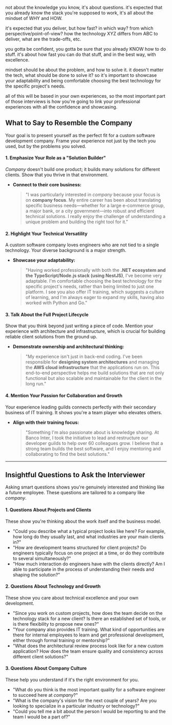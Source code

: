 not about the knowledge you know, it's about questions. it's expected that you already know the stack you're supposed to work, it's all about the mindset of WHY and HOW.

it's expected that you deliver, but how fast? in which way? from which perspective/point-of-view? how the technology XYZ differs from ABC to deliver, what are the trade-offs, etc.

you gotta be confident, you gotta be sure that you already KNOW how to do stuff. it's about how fast you can do that stuff, and in the best way, with excellence.

mindset should be about the problem, and how to solve it. it doesn't matter the tech, what should be done to solve it? so it's important to showcase your adaptability and being comfortable choosing the best technology for the specific project's needs.

all of this will be based in your own experiences, so the most important part of those interviews is how you're going to link your professional experiences with all the confidence and showcasing.

## What to Say to Resemble the Company

Your goal is to present yourself as the perfect fit for a custom software development company. Frame your experience not just by the tech you used, but by the problems you solved.
#### **1. Emphasize Your Role as a "Solution Builder"**

*Company* doesn't build one product; it builds many solutions for different clients. Show that you thrive in that environment.

- **Connect to their core business:**
    > "I was particularly interested in *company* because your focus is on **company focus**. My entire career has been about translating specific business needs—whether for a large e-commerce group, a major bank, or a city government—into robust and efficient technical solutions. I really enjoy the challenge of understanding a unique problem and building the right tool for it."
#### **2. Highlight Your Technical Versatility**

A custom software company loves engineers who are not tied to a single technology. Your diverse background is a major strength.

- **Showcase your adaptability:**
    > "Having worked professionally with both the **.NET ecosystem and the TypeScript/Node.js stack (using NestJS)**, I've become very adaptable. I'm comfortable choosing the best technology for the specific project's needs, rather than being limited to just one platform. I see you also offer IT training, which suggests a culture of learning, and I'm always eager to expand my skills, having also worked with Python and Go."
#### **3. Talk About the Full Project Lifecycle**

Show that you think beyond just writing a piece of code. Mention your experience with architecture and infrastructure, which is crucial for building reliable client solutions from the ground up.

- **Demonstrate ownership and architectural thinking:**
    
    > "My experience isn't just in back-end coding. I've been responsible for **designing system architectures** and managing the **AWS cloud infrastructure** that the applications run on. This end-to-end perspective helps me build solutions that are not only functional but also scalable and maintainable for the client in the long run."
#### **4. Mention Your Passion for Collaboration and Growth**

Your experience leading guilds connects perfectly with their secondary business of IT training. It shows you're a team player who elevates others.

- **Align with their training focus:**
    
    > "Something I'm also passionate about is knowledge sharing. At Banco Inter, I took the initiative to lead and restructure our developer guilds to help over 60 colleagues grow. I believe that a strong team builds the best software, and I enjoy mentoring and collaborating to find the best solutions."
---

## Insightful Questions to Ask the Interviewer

Asking smart questions shows you're genuinely interested and thinking like a future employee. These questions are tailored to a company like *company*.
#### **1. Questions About Projects and Clients**

These show you're thinking about the work itself and the business model.

- "Could you describe what a typical project looks like here? For example, how long do they usually last, and what industries are your main clients in?"
- "How are development teams structured for client projects? Do engineers typically focus on one project at a time, or do they contribute to several simultaneously?"
- "How much interaction do engineers have with the clients directly? Am I able to participate in the process of understanding their needs and shaping the solution?"

#### **2. Questions About Technology and Growth**

These show you care about technical excellence and your own development.

- "Since you work on custom projects, how does the team decide on the technology stack for a new client? Is there an established set of tools, or is there flexibility to propose new ones?"
- "Your company also provides IT training. What kind of opportunities are there for internal employees to learn and get professional development, either through formal training or mentorship?"
- "What does the architectural review process look like for a new custom application? How does the team ensure quality and consistency across different client solutions?"

#### **3. Questions About Company Culture**

These help you understand if it's the right environment for you.

- "What do you think is the most important quality for a software engineer to succeed here at *company*?"
- "What is the company's vision for the next couple of years? Are you looking to specialize in a particular industry or technology?"
- "Could you tell me a bit about the person I would be reporting to and the team I would be a part of?"

